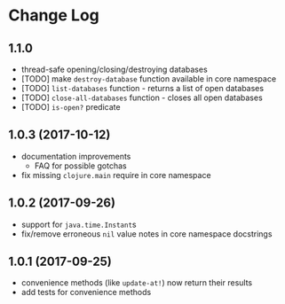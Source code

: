 # Change Log

## 1.1.0

* thread-safe opening/closing/destroying databases
* [TODO] make `destroy-database` function available in core namespace
* [TODO] `list-databases` function - returns a list of open databases
* [TODO] `close-all-databases` function - closes all open databases
* [TODO] `is-open?` predicate

## 1.0.3 (2017-10-12)

* documentation improvements
  * FAQ for possible gotchas
* fix missing `clojure.main` require in core namespace

## 1.0.2 (2017-09-26)

* support for `java.time.Instant`s
* fix/remove erroneous `nil` value notes in core namespace docstrings

## 1.0.1 (2017-09-25)

* convenience methods (like `update-at!`) now return their results
* add tests for convenience methods
